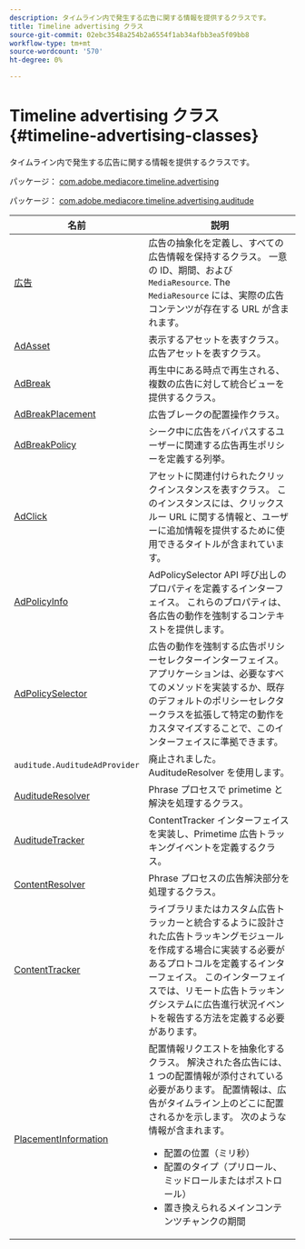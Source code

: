 ```yaml
---
description: タイムライン内で発生する広告に関する情報を提供するクラスです。
title: Timeline advertising クラス
source-git-commit: 02ebc3548a254b2a6554f1ab34afbb3ea5f09bb8
workflow-type: tm+mt
source-wordcount: '570'
ht-degree: 0%

---
```


# Timeline advertising クラス{#timeline-advertising-classes}

タイムライン内で発生する広告に関する情報を提供するクラスです。

パッケージ： [com.adobe.mediacore.timeline.advertising](https://help.adobe.com/en_US/primetime/api/psdk/javadoc_1.4/com/adobe/mediacore/timeline/advertising/package-summary.html)

パッケージ： [com.adobe.mediacore.timeline.advertising.auditude](https://help.adobe.com/en_US/primetime/api/psdk/javadoc_1.4/com/adobe/mediacore/timeline/advertising/auditude/package-summary.html)

| 名前 | 説明 |
|--- |--- |
| [広告](https://help.adobe.com/en_US/primetime/api/psdk/javadoc_1.4/com/adobe/mediacore/timeline/advertising/Ad.html) | 広告の抽象化を定義し、すべての広告情報を保持するクラス。 一意の ID、期間、および `MediaResource`. The `MediaResource` には、実際の広告コンテンツが存在する URL が含まれます。 |
| [AdAsset](https://help.adobe.com/en_US/primetime/api/psdk/javadoc_1.4/com/adobe/mediacore/timeline/advertising/AdAsset.html) | 表示するアセットを表すクラス。 広告アセットを表すクラス。 |
| [AdBreak](https://help.adobe.com/en_US/primetime/api/psdk/javadoc_1.4/com/adobe/mediacore/timeline/advertising/AdBreak.html) | 再生中にある時点で再生される、複数の広告に対して統合ビューを提供するクラス。 |
| [AdBreakPlacement](https://help.adobe.com/en_US/primetime/api/psdk/javadoc_1.4/com/adobe/mediacore/timeline/advertising/AdBreakPlacement.html) | 広告ブレークの配置操作クラス。 |
| [AdBreakPolicy](https://help.adobe.com/en_US/primetime/api/psdk/javadoc_1.4/com/adobe/mediacore/timeline/advertising/AdBreakPolicy.html) | シーク中に広告をバイパスするユーザーに関連する広告再生ポリシーを定義する列挙。 |
| [AdClick](https://help.adobe.com/en_US/primetime/api/psdk/javadoc_1.4/com/adobe/mediacore/timeline/advertising/AdClick.html) | アセットに関連付けられたクリックインスタンスを表すクラス。 このインスタンスには、クリックスルー URL に関する情報と、ユーザーに追加情報を提供するために使用できるタイトルが含まれています。 |
| [AdPolicyInfo](https://help.adobe.com/en_US/primetime/api/psdk/javadoc_1.4/com/adobe/mediacore/timeline/advertising/AdPolicyInfo.html) | AdPolicySelector API 呼び出しのプロパティを定義するインターフェイス。 これらのプロパティは、各広告の動作を強制するコンテキストを提供します。 |
| [AdPolicySelector](https://help.adobe.com/en_US/primetime/api/psdk/javadoc_1.4/com/adobe/mediacore/timeline/advertising/AdPolicySelector.html) | 広告の動作を強制する広告ポリシーセレクターインターフェイス。 アプリケーションは、必要なすべてのメソッドを実装するか、既存のデフォルトのポリシーセレクタークラスを拡張して特定の動作をカスタマイズすることで、このインターフェイスに準拠できます。 |
| `auditude.AuditudeAdProvider` | 廃止されました。 AuditudeResolver を使用します。 |
| [AuditudeResolver](https://help.adobe.com/en_US/primetime/api/psdk/javadoc_1.4/com/adobe/mediacore/timeline/advertising/auditude/AuditudeResolver.html) | Phrase プロセスで primetime と解決を処理するクラス。 |
| [AuditudeTracker](https://help.adobe.com/en_US/primetime/api/psdk/javadoc_1.4/com/adobe/mediacore/timeline/advertising/auditude/AuditudeTracker.html) | ContentTracker インターフェイスを実装し、Primetime 広告トラッキングイベントを定義するクラス。 |
| [ContentResolver](https://help.adobe.com/en_US/primetime/api/psdk/javadoc_1.4/com/adobe/mediacore/timeline/advertising/ContentResolver.html) | Phrase プロセスの広告解決部分を処理するクラス。 |
| [ContentTracker](https://help.adobe.com/en_US/primetime/api/psdk/javadoc_1.4/com/adobe/mediacore/timeline/advertising/ContentTracker.html) | ライブラリまたはカスタム広告トラッカーと統合するように設計された広告トラッキングモジュールを作成する場合に実装する必要があるプロトコルを定義するインターフェイス。 このインターフェイスでは、リモート広告トラッキングシステムに広告進行状況イベントを報告する方法を定義する必要があります。 |
| [PlacementInformation](https://help.adobe.com/en_US/primetime/api/psdk/javadoc_1.4/com/adobe/mediacore/timeline/advertising/PlacementInformation.html) | 配置情報リクエストを抽象化するクラス。 解決された各広告には、1 つの配置情報が添付されている必要があります。 配置情報は、広告がタイムライン上のどこに配置されるかを示します。 次のような情報が含まれます。 <ul><li>配置の位置（ミリ秒） </li><li>配置のタイプ（プリロール、ミッドロールまたはポストロール） </li><li>置き換えられるメインコンテンツチャンクの期間</li></ul> |
